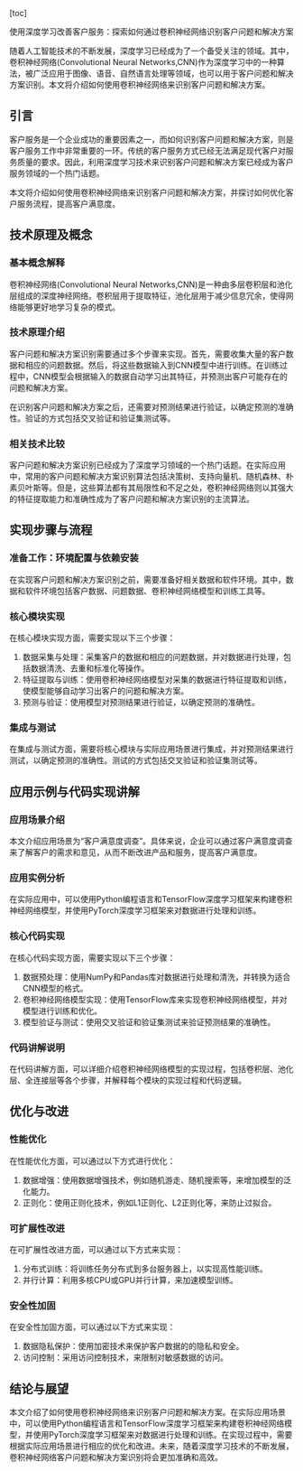 
[toc]                    
                
                
使用深度学习改善客户服务：探索如何通过卷积神经网络识别客户问题和解决方案

随着人工智能技术的不断发展，深度学习已经成为了一个备受关注的领域。其中，卷积神经网络(Convolutional Neural Networks,CNN)作为深度学习中的一种算法，被广泛应用于图像、语音、自然语言处理等领域，也可以用于客户问题和解决方案识别。本文将介绍如何使用卷积神经网络来识别客户问题和解决方案。

## 引言

客户服务是一个企业成功的重要因素之一，而如何识别客户问题和解决方案，则是客户服务工作中非常重要的一环。传统的客户服务方式已经无法满足现代客户对服务质量的要求。因此，利用深度学习技术来识别客户问题和解决方案已经成为客户服务领域的一个热门话题。

本文将介绍如何使用卷积神经网络来识别客户问题和解决方案，并探讨如何优化客户服务流程，提高客户满意度。

## 技术原理及概念

### 基本概念解释

卷积神经网络(Convolutional Neural Networks,CNN)是一种由多层卷积层和池化层组成的深度神经网络。卷积层用于提取特征，池化层用于减少信息冗余，使得网络能够更好地学习复杂的模式。

### 技术原理介绍

客户问题和解决方案识别需要通过多个步骤来实现。首先，需要收集大量的客户数据和相应的问题数据。然后，将这些数据输入到CNN模型中进行训练。在训练过程中，CNN模型会根据输入的数据自动学习出其特征，并预测出客户可能存在的问题和解决方案。

在识别客户问题和解决方案之后，还需要对预测结果进行验证，以确定预测的准确性。验证的方式包括交叉验证和验证集测试等。

### 相关技术比较

客户问题和解决方案识别已经成为了深度学习领域的一个热门话题。在实际应用中，常用的客户问题和解决方案识别算法包括决策树、支持向量机、随机森林、朴素贝叶斯等。但是，这些算法都有其局限性和不足之处，卷积神经网络则以其强大的特征提取能力和准确性成为了客户问题和解决方案识别的主流算法。

## 实现步骤与流程

### 准备工作：环境配置与依赖安装

在实现客户问题和解决方案识别之前，需要准备好相关数据和软件环境。其中，数据和软件环境包括客户数据、问题数据、卷积神经网络模型和训练工具等。

### 核心模块实现

在核心模块实现方面，需要实现以下三个步骤：

1. 数据采集与处理：采集客户的数据和相应的问题数据，并对数据进行处理，包括数据清洗、去重和标准化等操作。
2. 特征提取与训练：使用卷积神经网络模型对采集的数据进行特征提取和训练，使模型能够自动学习出客户的问题和解决方案。
3. 预测与验证：使用模型对预测结果进行验证，以确定预测的准确性。

### 集成与测试

在集成与测试方面，需要将核心模块与实际应用场景进行集成，并对预测结果进行测试，以确定预测的准确性。测试的方式包括交叉验证和验证集测试等。

## 应用示例与代码实现讲解

### 应用场景介绍

本文介绍应用场景为“客户满意度调查”。具体来说，企业可以通过客户满意度调查来了解客户的需求和意见，从而不断改进产品和服务，提高客户满意度。

### 应用实例分析

在实际应用中，可以使用Python编程语言和TensorFlow深度学习框架来构建卷积神经网络模型，并使用PyTorch深度学习框架来对数据进行处理和训练。

### 核心代码实现

在核心代码实现方面，需要实现以下三个步骤：

1. 数据预处理：使用NumPy和Pandas库对数据进行处理和清洗，并转换为适合CNN模型的格式。
2. 卷积神经网络模型实现：使用TensorFlow库来实现卷积神经网络模型，并对模型进行训练和优化。
3. 模型验证与测试：使用交叉验证和验证集测试来验证预测结果的准确性。

### 代码讲解说明

在代码讲解方面，可以详细介绍卷积神经网络模型的实现过程，包括卷积层、池化层、全连接层等各个步骤，并解释每个模块的实现过程和代码逻辑。

## 优化与改进

### 性能优化

在性能优化方面，可以通过以下方式进行优化：

1. 数据增强：使用数据增强技术，例如随机游走、随机搜索等，来增加模型的泛化能力。
2. 正则化：使用正则化技术，例如L1正则化、L2正则化等，来防止过拟合。

### 可扩展性改进

在可扩展性改进方面，可以通过以下方式来实现：

1. 分布式训练：将训练任务分布式到多台服务器上，以实现高性能训练。
2. 并行计算：利用多核CPU或GPU并行计算，来加速模型训练。

### 安全性加固

在安全性加固方面，可以通过以下方式来实现：

1. 数据隐私保护：使用加密技术来保护客户数据的的隐私和安全。
2. 访问控制：采用访问控制技术，来限制对敏感数据的访问。

## 结论与展望

本文介绍了如何使用卷积神经网络来识别客户问题和解决方案。在实际应用场景中，可以使用Python编程语言和TensorFlow深度学习框架来构建卷积神经网络模型，并使用PyTorch深度学习框架来对数据进行处理和训练。在实现过程中，需要根据实际应用场景进行相应的优化和改进。未来，随着深度学习技术的不断发展，卷积神经网络客户问题和解决方案识别将会更加准确和高效。

